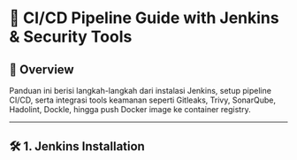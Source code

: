 # 🧰 CI/CD Pipeline Guide with Jenkins & Security Tools

## 📌 Overview
Panduan ini berisi langkah-langkah dari instalasi Jenkins, setup pipeline CI/CD, serta integrasi tools keamanan seperti Gitleaks, Trivy, SonarQube, Hadolint, Dockle, hingga push Docker image ke container registry.

---

## 🛠️ 1. Jenkins Installation
